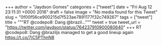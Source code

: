 
+++
author = "Jaydson Gomes"
categories = ["tweet"]
date = "Fri Aug 12 23:11:31 +0000 2016"
draft = false
image = "No media found for this Tweet"
slug = "0f00f56ce900215d7f523ae7891177f32c749267"
tags = ["tweet"]
title = """RT @codepo8: Dang @brazil..."""
tweet = true
tweet_url = "https://twitter.com/jaydson/status/764237910900080640"
+++
RT @codepo8: Dang @braziljs managed to get a good lineup again https://t.co/7jC5PThnN8
